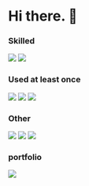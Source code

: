 # Hi there. 👋

### Skilled

<img src="https://img.shields.io/badge/JAVA-007396?style=flat-squar&logo=java&logoColor=white"> <img src="https://img.shields.io/badge/JavaScript-F7DF1E?style=flat-square&logo=JavaScript&logoColor=white">

### Used at least once
<img src="https://img.shields.io/badge/Solidity-363636?style=flat-square&logo=Solidity&logoColor=white"/> <img src="https://img.shields.io/badge/Kotlin-7F52FF?style=flat-square&logo=Kotlin&logoColor=white"/> <img src="https://img.shields.io/badge/c++-00599C?style=flat-square&logo=cplusplus&logoColor=white"/> 

### Other
<img src="https://img.shields.io/badge/aws-232F3E?style=flat-squar&logo=aws&logoColor=white"> <img src="https://img.shields.io/badge/MySQL-4479A1?style=flat-squar&logo=MySQL&logoColor=white"> <img src="https://img.shields.io/badge/github-181717?style=flat-squar&logo=github&logoColor=white"> 

### portfolio
[<img src="https://img.shields.io/badge/Notion-000000?style=flat-square&logo=Notion&logoColor=white"/>](https://ultra-dodo-86c.notion.site/681a84794ea240c5ae0fe4905d95bd42?pvs=4)
